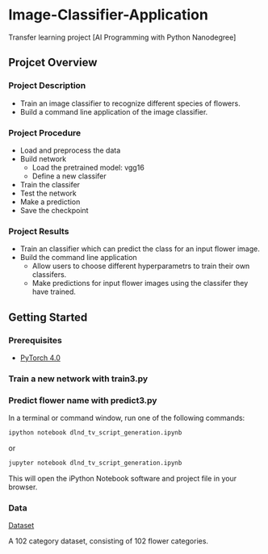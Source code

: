 # Image-Classifier-Application
Transfer learning project [AI Programming with Python Nanodegree]

## Projcet Overview
### Project Description
- Train an image classifier to recognize different species of flowers.
- Build a command line application of the image classifier.

### Project Procedure
- Load and preprocess the data
- Build network
  - Load the pretrained model: vgg16
  - Define a new classifer
- Train the classifer
- Test the network
- Make a prediction
- Save the checkpoint

### Project Results
- Train an classifier which can predict the class for an input flower image.
- Build the command line application
  - Allow users to choose different hyperparametrs to train their own classifers. 
  - Make predictions for input flower images using the classifer they have trained.

## Getting Started
### Prerequisites
- [PyTorch 4.0](https://pytorch.org/get-started/locally/)

### Train a new network with train3.py
### Predict flower name with predict3.py
In a terminal or command window, run one of the following commands:

```bash
ipython notebook dlnd_tv_script_generation.ipynb
```  
or
```bash
jupyter notebook dlnd_tv_script_generation.ipynb
```

This will open the iPython Notebook software and project file in your browser.

### Data
[Dataset](http://www.robots.ox.ac.uk/~vgg/data/flowers/102/index.html)

A 102 category dataset, consisting of 102 flower categories.
